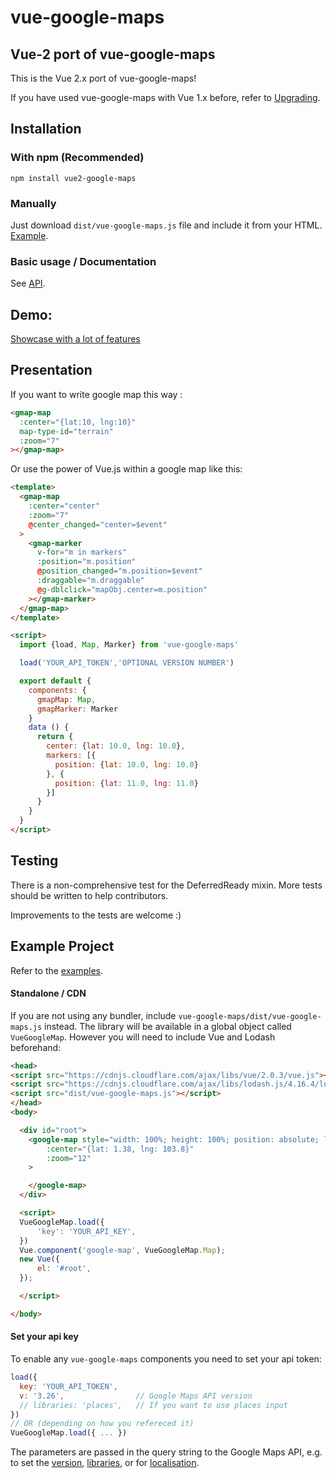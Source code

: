 # vue-google-maps

## Vue-2 port of vue-google-maps

This is the Vue 2.x port of vue-google-maps!

If you have used vue-google-maps with Vue 1.x before, refer to [Upgrading](UPGRADING.md).

## Installation

### With npm (Recommended)

```
npm install vue2-google-maps
```

### Manually

Just download `dist/vue-google-maps.js` file and include it from your HTML.
[Example](http://xkjyeah.github.io/vue-google-maps/overlay.html).

### Basic usage / Documentation

See [API](API.md).

## Demo:

[Showcase with a lot of features](http://xkjyeah.github.io/vue-google-maps/)

## Presentation

If you want to write google map this way :

```html
<gmap-map
  :center="{lat:10, lng:10}"
  map-type-id="terrain"
  :zoom="7"
></gmap-map>
```

Or use the power of Vue.js within a google map like this:
```html
<template>
  <gmap-map
    :center="center"
    :zoom="7"
    @center_changed="center=$event"
  >
    <gmap-marker
      v-for="m in markers"
      :position="m.position"
      @position_changed="m.position=$event"
      :draggable="m.draggable"
      @g-dblclick="mapObj.center=m.position"
    ></gmap-marker>
  </gmap-map>
</template>

<script>
  import {load, Map, Marker} from 'vue-google-maps'

  load('YOUR_API_TOKEN','OPTIONAL VERSION NUMBER')

  export default {
    components: {
      gmapMap: Map,
      gmapMarker: Marker
    }
    data () {
      return {
        center: {lat: 10.0, lng: 10.0},
        markers: [{
          position: {lat: 10.0, lng: 10.0}
        }, {
          position: {lat: 11.0, lng: 11.0}
        }]
      }
    }
  }
</script>
```

## Testing

There is a non-comprehensive test for the DeferredReady mixin. More tests
should be written to help contributors.

Improvements to the tests are welcome :)

## Example Project

Refer to the [examples](examples).


#### Standalone / CDN

If you are not using any bundler, include `vue-google-maps/dist/vue-google-maps.js`
instead.
The library will be available in a global object called `VueGoogleMap`.
However you will need to include Vue and Lodash beforehand:

```html
<head>
<script src="https://cdnjs.cloudflare.com/ajax/libs/vue/2.0.3/vue.js"></script>
<script src="https://cdnjs.cloudflare.com/ajax/libs/lodash.js/4.16.4/lodash.js"></script>
<script src="dist/vue-google-maps.js"></script>
</head>
<body>

  <div id="root">
    <google-map style="width: 100%; height: 100%; position: absolute; left:0; top:0"
        :center="{lat: 1.38, lng: 103.8}"
        :zoom="12"
    >

    </google-map>
  </div>

  <script>
  VueGoogleMap.load({
      'key': 'YOUR_API_KEY',
  })
  Vue.component('google-map', VueGoogleMap.Map);
  new Vue({
      el: '#root',
  });

  </script>

</body>
```

#### Set your api key

To enable any `vue-google-maps` components you need to set your api token:

```javascript
load({
  key: 'YOUR_API_TOKEN',
  v: '3.26',                // Google Maps API version
  // libraries: 'places',   // If you want to use places input
})
// OR (depending on how you refereced it)
VueGoogleMap.load({ ... })
```

The parameters are passed in the query string to the Google Maps API, e.g. to set the [version](https://developers.google.com/maps/documentation/javascript/versions#version-rollover-and-version-types),
[libraries](https://developers.google.com/maps/documentation/javascript/libraries),
or for [localisation](https://developers.google.com/maps/documentation/javascript/basics).

